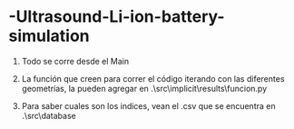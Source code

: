 # -Ultrasound-Li-ion-battery-simulation

1. Todo se corre desde el Main

2. La función que creen para correr el código iterando con las diferentes geometrías, la pueden agregar en .\src\implicit\results\funcion.py

3. Para saber cuales son los indices, vean el .csv que se encuentra en .\src\database
